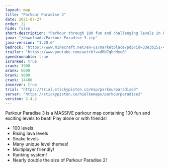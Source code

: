 ```yaml
---
layout: map
title: "Parkour Paradise 3"
date: 2021-07-27
order: 32
hide: false
short-description: "Parkour through 100 fun and challenging levels in Parkour Paradise 3!"
java: "/downloads/Parkour Paradise 3.zip"
java-version: "1.20.6"
bedrock: "https://www.minecraft.net/en-us/marketplace/pdp?id=33e3b151-481c-42f5-b325-83faaabb192d"
trailer: "https://www.youtube.com/watch?v=dRN7gbcMyu0"
speedrunnable: true
isranked: true
srank: 3900
arank: 6600
brank: 9000
crank: 14400
inserver: true
trial: "https://trial.stickypiston.co/map/parkourparadise3"
server: "https://stickypiston.co/hielkemaps/parkourparadise3"
version: 2.4.2
---
```


Parkour Paradise 3 is a MASSIVE parkour map containing 100 fun and exciting levels to beat! Play alone or with friends!

- 100 levels
- Rising lava levels
- Snake levels
- Many unique level themes!
- Multiplayer friendly!
- Ranking system!
- Nearly double the size of Parkour Paradise 2!
